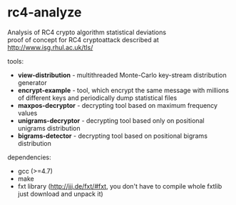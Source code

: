rc4-analyze
===========

Analysis of RC4 crypto algorithm statistical deviations  
proof of concept for RC4 cryptoattack described at http://www.isg.rhul.ac.uk/tls/

tools:
* **view-distribution**  - multithreaded Monte-Carlo key-stream distribution generator
* **encrypt-example**    - tool, which encrypt the same message with millions of different keys and periodically dump statistical files 
* **maxpos-decryptor**   - decrypting tool based on maximum frequency values
* **unigrams-decryptor** - decrypting tool based only on positional unigrams distribution
* **bigrams-detector**   - decrypting tool based on positional bigrams distribution

dependencies:
* gcc (>=4.7)
* make
* fxt library (http://jjj.de/fxt/#fxt, you don't have to compile whole fxtlib just download and unpack it)

